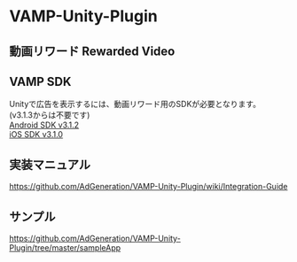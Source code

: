 # VAMP-Unity-Plugin
## 動画リワード Rewarded Video

## VAMP SDK
Unityで広告を表示するには、動画リワード用のSDKが必要となります。  
(v3.1.3からは不要です)    
[Android SDK v3.1.2](https://github.com/AdGeneration/VAMP-Android-SDK/releases/tag/v3.1.2)    
[iOS SDK v3.1.0](https://github.com/AdGeneration/VAMP-iOS-SDK/releases/tag/3.1.0)

## 実装マニュアル
https://github.com/AdGeneration/VAMP-Unity-Plugin/wiki/Integration-Guide

## サンプル
https://github.com/AdGeneration/VAMP-Unity-Plugin/tree/master/sampleApp
